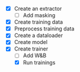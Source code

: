 - [x] Create an extractor
  - [ ] Add masking
- [x] Create training data
- [x] Preprocess training data
- [x] Create a dataloader
- [x] Create model
- [x] Create trainer
  - [ ] Add W&B
  - [x] Run trainings